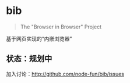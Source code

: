 # bib

> The "Browser in Browser" Project

基于网页实现的“内嵌浏览器”

## 状态：规划中

加入讨论：<http://github.com/node-fun/bib/issues>
